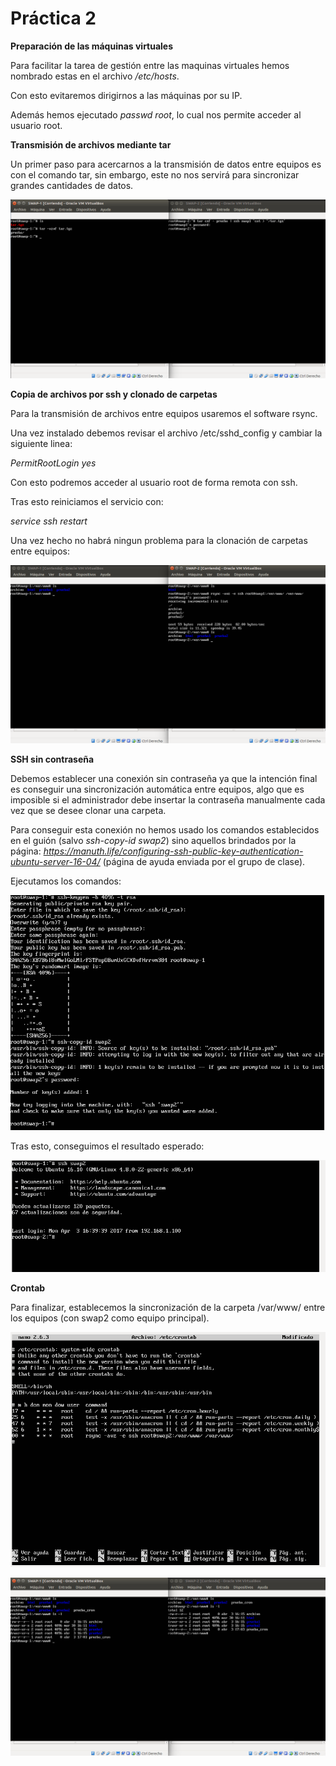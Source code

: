 # Práctica 2

**Preparación de las máquinas virtuales**

Para facilitar la tarea de gestión entre las maquinas virtuales hemos nombrado estas en el archivo */etc/hosts*.

Con esto evitaremos dirigirnos a las máquinas por su IP.


Además hemos ejecutado *passwd root*, lo cual nos permite acceder al 
usuario root.

**Transmisión de archivos mediante tar**

Un primer paso para acercarnos a la transmisión de datos entre equipos es con el comando tar, sin embargo, este no nos servirá para sincronizar grandes cantidades de datos.

![captura](./tar.png)

**Copia de archivos por ssh y clonado de carpetas**

Para la transmisión de archivos entre equipos usaremos el software rsync.

Una vez instalado debemos revisar el archivo /etc/sshd_config y cambiar la siguiente linea:

*PermitRootLogin yes*


Con esto podremos acceder al usuario root de forma remota con ssh.

Tras esto reiniciamos el servicio con:

*service ssh restart*

Una vez hecho no habrá ningun problema para la clonación de carpetas entre equipos:

![captura](./rsync.png)

**SSH sin contraseña**

Debemos establecer una conexión sin contraseña ya que la intención final es conseguir una sincronización automática entre equipos, algo que es imposible si el administrador debe insertar la contraseña manualmente cada vez que se desee clonar una carpeta.

Para conseguir esta conexión no hemos usado los comandos establecidos en el guión (salvo *ssh-copy-id swap2*) sino aquellos brindados por la página: *https://manuth.life/configuring-ssh-public-key-authentication-ubuntu-server-16-04/* (página de ayuda enviada por el grupo de clase).

Ejecutamos los comandos:


![captura](./ssh_nopass1.png)



Tras esto, conseguimos el resultado esperado:


![captura](./ssh_nopass2.png)



**Crontab**

Para finalizar, establecemos la sincronización de la carpeta /var/www/ entre los equipos (con swap2 como equipo principal).

![captura](./cron.png)



![captura](./cron_test.png)





















